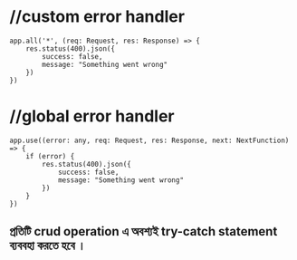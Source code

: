 # //custom error handler

```
app.all('*', (req: Request, res: Response) => {
    res.status(400).json({
        success: false,
        message: "Something went wrong"
    })
})
```


# //global error handler

```
app.use((error: any, req: Request, res: Response, next: NextFunction) => {
    if (error) {
        res.status(400).json({
            success: false,
            message: "Something went wrong"
        })
    }
})
```
## প্রতিটি crud operation এ অবশ্যই try-catch statement ব্যববহা করতে হবে ।
